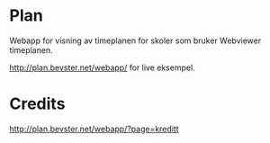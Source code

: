 Plan
====

Webapp for visning av timeplanen for skoler som bruker Webviewer timeplanen. 

http://plan.bevster.net/webapp/ for live eksempel.

Credits
====

http://plan.bevster.net/webapp/?page=kreditt
